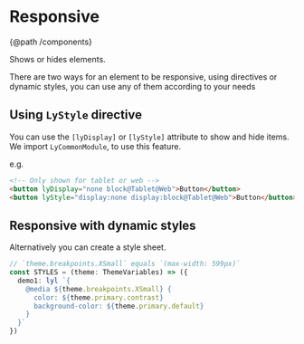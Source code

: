 # Responsive
{@path /components}

Shows or hides elements.

There are two ways for an element to be responsive, using directives or dynamic styles, you can use any of them according to your needs

## Using `LyStyle` directive

You can use the `[lyDisplay]` or `[lyStyle]` attribute to show and hide items. We import `LyCommonModule`, to use this feature.

e.g.

```html
<!-- Only shown for tablet or web -->
<button lyDisplay="none block@Tablet@Web">Button</button>
<button lyStyle="display:none display:block@Tablet@Web">Button</button>

```

<demo-view path="docs/layout/responsive/responsive-demo-01">
  <responsive-demo-01></responsive-demo-01>
</demo-view>

## Responsive with dynamic styles 

Alternatively you can create a style sheet.

```ts
// `theme.breakpoints.XSmall` equals `(max-width: 599px)`
const STYLES = (theme: ThemeVariables) => ({
  demo1: lyl `{
    @media ${theme.breakpoints.XSmall} {
      color: ${theme.primary.contrast}
      background-color: ${theme.primary.default}
    }
  }`
})
```

<demo-view path="docs/layout/responsive/responsive-with-ds">
  <aui-responsive-with-ds></aui-responsive-with-ds>
</demo-view>
